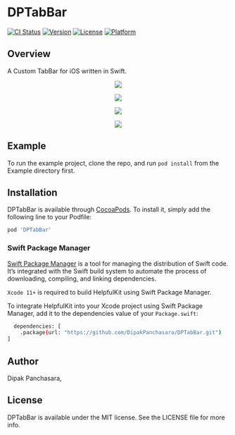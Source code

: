 # DPTabBar

[![CI Status](https://img.shields.io/travis/DipakPanchasara/DPTabBar.svg?style=flat)](https://travis-ci.org/DipakPanchasara/DPTabBar)
[![Version](https://img.shields.io/cocoapods/v/DPTabBar.svg?style=flat)](https://cocoapods.org/pods/DPTabBar)
[![License](https://img.shields.io/cocoapods/l/DPTabBar.svg?style=flat)](https://cocoapods.org/pods/DPTabBar)
[![Platform](https://img.shields.io/cocoapods/p/DPTabBar.svg?style=flat)](https://cocoapods.org/pods/DPTabBar)

## Overview

A Custom TabBar for iOS written in Swift.

<p align="center">
  <img src="./Demo/FloatingTabBar.png" />
</p>

<p align="center">
  <img src="./Demo/LowerRoundShapeTabBar.png" />
</p>

<p align="center">
  <img src="./Demo/UpperRoundShapeTabBar.png" />
</p>

<p align="center">
  <img src="./Demo/FullShapTabBar.png" />
</p>

## Example

To run the example project, clone the repo, and run `pod install` from the Example directory first.

## Installation

DPTabBar is available through [CocoaPods](https://cocoapods.org). To install
it, simply add the following line to your Podfile:

```ruby
pod 'DPTabBar'
```

### Swift Package Manager

[Swift Package Manager](https://www.swift.org/package-manager/) is a tool for managing the distribution of Swift code. It’s integrated with the Swift build system to automate the process of downloading, compiling, and linking dependencies.

`Xcode 11+` is required to build HelpfulKit using Swift Package Manager.

To integrate HelpfulKit into your Xcode project using Swift Package Manager, add it to the dependencies value of your `Package.swift`:

```bash
  dependencies: [
    .package(url: "https://github.com/DipakPanchasara/DPTabBar.git")
]
```

## Author

Dipak Panchasara, 

## License

DPTabBar is available under the MIT license. See the LICENSE file for more info.
